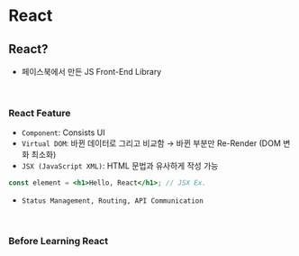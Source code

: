 # React

## React?
- 페이스북에서 만든 JS Front-End Library

<br />

### React Feature
- ```Component```: Consists UI
- ```Virtual DOM```: 바뀐 데이터로 그리고 비교함 → 바뀐 부분만 Re-Render (DOM 변화 최소화)
- ```JSX (JavaScript XML)```: HTML 문법과 유사하게 작성 가능
 ```jsx
 const element = <h1>Hello, React</h1>; // JSX Ex.
 ```
 - ```Status Management, Routing, API Communication```

<br />

 ### Before Learning React
